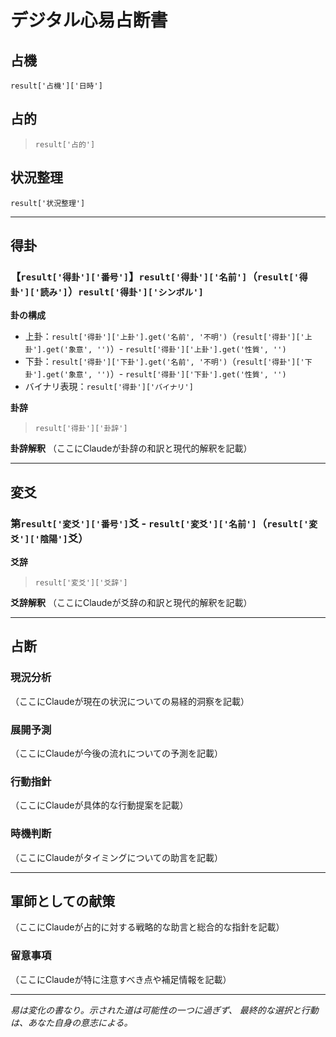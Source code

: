 # デジタル心易占断書

<!--
## 使用方法
このテンプレートは、iching_divination.pyのdivine()メソッドの返り値を受け取って使用します。

### 返り値の構造
```python
result = {
    '占機': {'日時': str, 'タイムスタンプ': float},
    '占的': str,
    '状況整理': str,
    '得卦': {
        '番号': int,
        '名前': str,
        '読み': str,
        'シンボル': str,
        'バイナリ': str,
        '卦辞': str,
        '上卦': {'名前': str, '象意': str, '性質': str},
        '下卦': {'名前': str, '象意': str, '性質': str}
    },
    '変爻': {
        '番号': int,
        '名前': str,
        '陰陽': str,
        '爻辞': str
    }
}
```
-->

## 占機
`result['占機']['日時']`

## 占的
> `result['占的']`

## 状況整理
`result['状況整理']`

---

## 得卦
### 【`result['得卦']['番号']`】`result['得卦']['名前']`（`result['得卦']['読み']`）`result['得卦']['シンボル']`

**卦の構成**
- 上卦：`result['得卦']['上卦'].get('名前', '不明')`（`result['得卦']['上卦'].get('象意', '')`）- `result['得卦']['上卦'].get('性質', '')`
- 下卦：`result['得卦']['下卦'].get('名前', '不明')`（`result['得卦']['下卦'].get('象意', '')`）- `result['得卦']['下卦'].get('性質', '')`
- バイナリ表現：`result['得卦']['バイナリ']`

**卦辞**
> `result['得卦']['卦辞']`

**卦辞解釈**
（ここにClaudeが卦辞の和訳と現代的解釈を記載）

---

## 変爻
### 第`result['変爻']['番号']`爻 - `result['変爻']['名前']`（`result['変爻']['陰陽']`爻）

**爻辞**
> `result['変爻']['爻辞']`

**爻辞解釈**
（ここにClaudeが爻辞の和訳と現代的解釈を記載）

---

## 占断

### 現況分析
（ここにClaudeが現在の状況についての易経的洞察を記載）

### 展開予測
（ここにClaudeが今後の流れについての予測を記載）

### 行動指針
（ここにClaudeが具体的な行動提案を記載）

### 時機判断
（ここにClaudeがタイミングについての助言を記載）

---

## 軍師としての献策

（ここにClaudeが占的に対する戦略的な助言と総合的な指針を記載）

### 留意事項
（ここにClaudeが特に注意すべき点や補足情報を記載）

---

*易は変化の書なり。示された道は可能性の一つに過ぎず、*
*最終的な選択と行動は、あなた自身の意志による。*